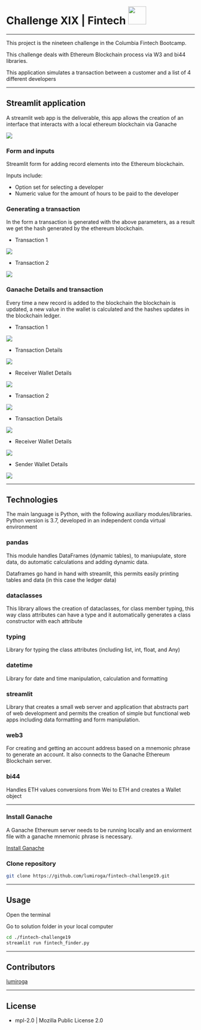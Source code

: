 # Challenge XIX | Fintech <img src="https://instructure-uploads-pdx.s3.us-west-2.amazonaws.com/account_150420000000000001/attachments/590996/columbia.png" height="48" width="48">
---
This project is the nineteen challenge in the Columbia Fintech Bootcamp.

This challenge deals with Ethereum Blockchain process via W3 and bi44 libraries.

This application simulates a transaction between a customer and a list of 4 different developers

---

## Streamlit application

A streamlit web app is the deliverable, this app allows the creation of an interface that interacts with a local ethereum blockchain via Ganache

<img src="Images/ganache.png" >



### Form and inputs

Streamlit form for adding record elements into the Ethereum blockchain.

Inputs include:

*   Option set for selecting a developer
*  Numeric value for the amount of hours to be paid to the developer


### Generating a transaction

In the form a transaction is generated with the above parameters, as a result we get the hash generated by the ethereum blockchain.

* Transaction 1
<img src="Images/streamlit_first_transaction.png" >

* Transaction 2
<img src="Images/streamlit_second_transaction.png" >


### Ganache Details and transaction

Every time a new record is added to the blockchain the blockchain is updated, a new value in the wallet is calculated and the hashes updates in the blockchain ledger.

* Transaction 1
<img src="Images/ganache_first_transaction.png" >


* Transaction Details
<img src="Images/ganache_first_details.png" >

* Receiver Wallet Details
<img src="Images/ganache_first_to.png" >


* Transaction 2
<img src="Images/ganache_second_transaction.png" >

* Transaction Details
<img src="Images/ganache_second_details.png" >

* Receiver Wallet Details
<img src="Images/ganache_second_to.png" >

* Sender Wallet Details
<img src="Images/ganache_sender_wallet.png" >

---

## Technologies

The main language is Python, with the following auxiliary modules/libraries.
Python version is 3.7, developed in an independent conda virtual environment

### pandas
This module handles DataFrames (dynamic tables), to maniupulate, store data, do automatic calculations and adding dynamic data.

Dataframes go hand in hand with streamlit, this permits easily printing tables and data (in this case the ledger data)

### dataclasses
This library allows the creation of dataclasses, for class member typing, this way class attributes can have a type and it automatically generates a class constructor with each attribute

### typing
Library for typing the class attributes (including list, int, float, and Any)

### datetime

Library for date and time manipulation, calculation and formatting

### streamlit

Library that creates a small web server and application that abstracts part of web development and permits the creation of simple but functional web apps including data formatting and form manipulation.

### web3

For creating and getting an account address based on a mnemonic phrase to generate an account.
It also connects to the Ganache Ethereum Blockchain server.

###  bi44

Handles ETH values conversions from Wei to ETH and creates a Wallet object

---

### Install Ganache

A Ganache Ethereum server needs to be running locally and an enviorment file with a ganache mnemonic phrase is necessary.

[Install Ganache](https://trufflesuite.com/ganache/)


### Clone repository
```bash
git clone https://github.com/lumiroga/fintech-challenge19.git
```
---

## Usage

Open the terminal

Go to solution folder in your local computer

```bash
cd ./fintech-challenge19
streamlit run fintech_finder.py
```


---

## Contributors

[lumiroga](https://github.com/lumiroga)

---

## License

* mpl-2.0 | Mozilla Public License 2.0